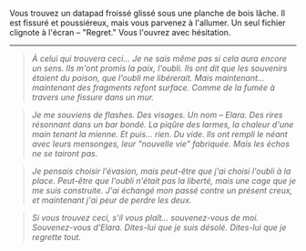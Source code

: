 Vous trouvez un datapad froissé glissé sous une planche de bois lâche. Il est fissuré et poussiéreux, mais vous parvenez à l'allumer. Un seul fichier clignote à l'écran – "Regret." Vous l'ouvrez avec hésitation.

---

> _À celui qui trouvera ceci... Je ne sais même pas si cela aura encore un sens. Ils m'ont promis la paix, l'oubli. Ils ont dit que les souvenirs étaient du poison, que l'oubli me libérerait. Mais maintenant… maintenant des fragments refont surface. Comme de la fumée à travers une fissure dans un mur._

> _Je me souviens de flashes. Des visages. Un nom – Elara. Des rires résonnant dans un bar bondé. La piqûre des larmes, la chaleur d'une main tenant la mienne. Et puis… rien. Du vide. Ils ont rempli le néant avec leurs mensonges, leur "nouvelle vie" fabriquée. Mais les échos ne se tairont pas._

> _Je pensais choisir l'évasion, mais peut-être que j'ai choisi l'oubli à la place. Peut-être que l'oubli n'était pas la liberté, mais une cage que je me suis construite. J'ai échangé mon passé contre un présent creux, et maintenant j'ai peur de perdre les deux._

> _Si vous trouvez ceci, s'il vous plaît… souvenez-vous de moi. Souvenez-vous d'Elara. Dites-lui que je suis désolé. Dites-lui que je regrette tout._
